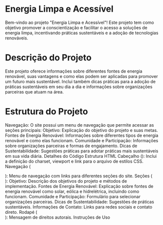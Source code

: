 # Energia Limpa e Acessível
Bem-vindo ao projeto "Energia Limpa e Acessível"! Este projeto tem como objetivo promover a conscientização e facilitar o acesso a soluções de energia limpa, incentivando práticas sustentáveis e a adoção de tecnologias renováveis.

# Descrição do Projeto
Este projeto oferece informações sobre diferentes fontes de energia renovável, suas vantagens e como elas podem ser aplicadas para promover um futuro mais sustentável. Inclui também dicas práticas para a adoção de práticas sustentáveis em seu dia a dia e informações sobre organizações parceiras que atuam na área.

# Estrutura do Projeto
Navegação: O site possui um menu de navegação que permite acessar as seções principais:
Objetivo: Explicação do objetivo do projeto e suas metas.
Fontes de Energia Renovável: Informações sobre diferentes tipos de energia renovável e como elas funcionam.
Comunidade e Participação: Informações sobre organizações parceiras e formas de engajamento.
Dicas de Sustentabilidade: Sugestões práticas para adotar práticas mais sustentáveis em sua vida diária.
Detalhes do Código
Estrutura HTML
Cabeçalho (<head>): Inclui a definição do charset, viewport e link para o arquivo de estilos CSS.
Navegação (<nav>): Menu de navegação com links para diferentes seções do site.
Seções (<section>):
Objetivo: Descrição dos objetivos do projeto e métodos de implementação.
Fontes de Energia Renovável: Explicação sobre fontes de energia renovável como solar, eólica e hidrelétrica, incluindo como funcionam.
Comunidade e Participação: Formulário para selecionar organizações parceiras.
Dicas de Sustentabilidade: Sugestões de práticas sustentáveis.
Informações de Contato: Links para redes sociais e contato direto.
Rodapé (<footer>): Mensagem de direitos autorais.
Instruções de Uso
